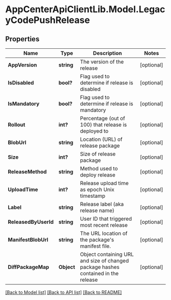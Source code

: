 # AppCenterApiClientLib.Model.LegacyCodePushRelease
## Properties

Name | Type | Description | Notes
------------ | ------------- | ------------- | -------------
**AppVersion** | **string** | The version of the release | [optional] 
**IsDisabled** | **bool?** | Flag used to determine if release is disabled | [optional] 
**IsMandatory** | **bool?** | Flag used to determine if release is mandatory | [optional] 
**Rollout** | **int?** | Percentage (out of 100) that release is deployed to | [optional] 
**BlobUrl** | **string** | Location (URL) of release package | [optional] 
**Size** | **int?** | Size of release package | [optional] 
**ReleaseMethod** | **string** | Method used to deploy release | [optional] 
**UploadTime** | **int?** | Release upload time as epoch Unix timestamp | [optional] 
**Label** | **string** | Release label (aka release name) | [optional] 
**ReleasedByUserId** | **string** | User ID that triggered most recent release | [optional] 
**ManifestBlobUrl** | **string** | The URL location of the package&#x27;s manifest file. | [optional] 
**DiffPackageMap** | **Object** | Object containing URL and size of changed package hashes contained in the release | [optional] 

[[Back to Model list]](../README.md#documentation-for-models) [[Back to API list]](../README.md#documentation-for-api-endpoints) [[Back to README]](../README.md)

